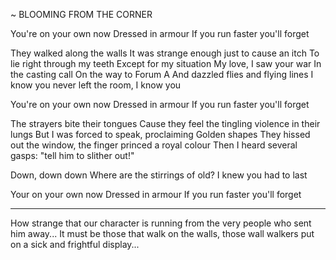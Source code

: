 ~ BLOOMING FROM THE CORNER

You're on your own now
Dressed in armour
If you run faster you'll forget

They walked along the walls
It was strange enough just to cause an itch
To lie right through my teeth
Except for my situation
My love, I saw your war
In the casting call
On the way to Forum A
And dazzled flies and flying lines
I know you never left the room, I know you

You're on your own now
Dressed in armour
If you run faster you'll forget

The strayers bite their tongues
Cause they feel the tingling violence in their lungs
But I was forced to speak, proclaiming Golden shapes
They hissed out the window, the finger princed a royal colour
Then I heard several gasps: "tell him to slither out!"

Down, down down
Where are the stirrings of old?
I knew you had to last

Your on your own now
Dressed in armour
If you run faster you'll forget

---

How strange that our character is running from the very people who sent him away...
It must be those that walk on the walls, those wall walkers put on a sick and frightful display...